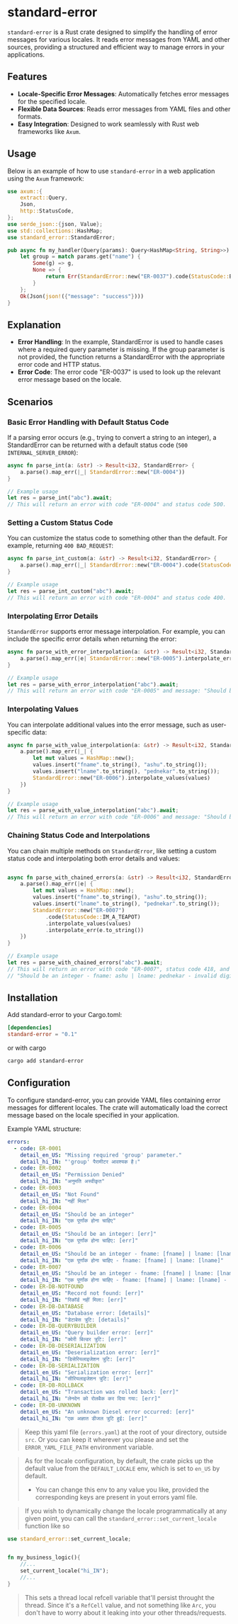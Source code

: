 # standard-error

`standard-error` is a Rust crate designed to simplify the handling of error messages for various locales. It reads error messages from YAML and other sources, providing a structured and efficient way to manage errors in your applications.

## Features

- **Locale-Specific Error Messages**: Automatically fetches error messages for the specified locale.
- **Flexible Data Sources**: Reads error messages from YAML files and other formats.
- **Easy Integration**: Designed to work seamlessly with Rust web frameworks like `Axum`.

## Usage


Below is an example of how to use `standard-error` in a web application using the `Axum` framework:

```rust
use axum::{
    extract::Query,
    Json,
    http::StatusCode,
};
use serde_json::{json, Value};
use std::collections::HashMap;
use standard_error::StandardError;

pub async fn my_handler(Query(params): Query<HashMap<String, String>>) -> Result<Json<Value>, StandardError> {
    let group = match params.get("name") {
        Some(g) => g,
        None => {
            return Err(StandardError::new("ER-0037").code(StatusCode::BAD_REQUEST));
        }
    };
    Ok(Json(json!({"message": "success"})))
}
```

## Explanation

- **Error Handling**: In the example, StandardError is used to handle cases where a required query parameter is missing. If the group parameter is not provided, the function returns a StandardError with the appropriate error code and HTTP status.
- **Error Code**: The error code "ER-0037" is used to look up the relevant error message based on the locale.

## Scenarios

### Basic Error Handling with Default Status Code

If a parsing error occurs (e.g., trying to convert a string to an integer), a StandardError can be returned with a default status code (`500 INTERNAL_SERVER_ERROR`):

```rust
async fn parse_int(a: &str) -> Result<i32, StandardError> {
    a.parse().map_err(|_| StandardError::new("ER-0004"))
}

// Example usage
let res = parse_int("abc").await;
// This will return an error with code "ER-0004" and status code 500.
```

### Setting a Custom Status Code

You can customize the status code to something other than the default. For example, returning `400 BAD_REQUEST`:

```rust
async fn parse_int_custom(a: &str) -> Result<i32, StandardError> {
    a.parse().map_err(|_| StandardError::new("ER-0004").code(StatusCode::BAD_REQUEST))
}

// Example usage
let res = parse_int_custom("abc").await;
// This will return an error with code "ER-0004" and status code 400.
```

### Interpolating Error Details

`StandardError` supports error message interpolation. For example, you can include the specific error details when returning the error:

```rust
async fn parse_with_error_interpolation(a: &str) -> Result<i32, StandardError> {
    a.parse().map_err(|e| StandardError::new("ER-0005").interpolate_err(e.to_string()))
}

// Example usage
let res = parse_with_error_interpolation("abc").await;
// This will return an error with code "ER-0005" and message: "Should be an integer: invalid digit found in string".
```

### Interpolating Values

You can interpolate additional values into the error message, such as user-specific data:

```rust
async fn parse_with_value_interpolation(a: &str) -> Result<i32, StandardError> {
    a.parse().map_err(|_| {
        let mut values = HashMap::new();
        values.insert("fname".to_string(), "ashu".to_string());
        values.insert("lname".to_string(), "pednekar".to_string());
        StandardError::new("ER-0006").interpolate_values(values)
    })
}

// Example usage
let res = parse_with_value_interpolation("abc").await;
// This will return an error with code "ER-0006" and message: "Should be an integer - fname: ashu | lname: pednekar".
```

### Chaining Status Code and Interpolations

You can chain multiple methods on `StandardError`, like setting a custom status code and interpolating both error details and values:

```rust

async fn parse_with_chained_errors(a: &str) -> Result<i32, StandardError> {
    a.parse().map_err(|e| {
        let mut values = HashMap::new();
        values.insert("fname".to_string(), "ashu".to_string());
        values.insert("lname".to_string(), "pednekar".to_string());
        StandardError::new("ER-0007")
            .code(StatusCode::IM_A_TEAPOT)
            .interpolate_values(values)
            .interpolate_err(e.to_string())
    })
}

// Example usage
let res = parse_with_chained_errors("abc").await;
// This will return an error with code "ER-0007", status code 418, and message:
// "Should be an integer - fname: ashu | lname: pednekar - invalid digit found in string".
```

## Installation

Add standard-error to your Cargo.toml:

```toml
[dependencies]
standard-error = "0.1"
```
or with cargo

```bash
cargo add standard-error
```

## Configuration

To configure standard-error, you can provide YAML files containing error messages for different locales. The crate will automatically load the correct message based on the locale specified in your application.

Example YAML structure:

```yaml
errors:
  - code: ER-0001
    detail_en_US: "Missing required 'group' parameter."
    detail_hi_IN: "'group' पैरामीटर आवश्यक है।"
  - code: ER-0002
    detail_en_US: "Permission Denied"
    detail_hi_IN: "अनुमति अस्वीकृत"
  - code: ER-0003
    detail_en_US: "Not Found"
    detail_hi_IN: "नहीं मिला"
  - code: ER-0004
    detail_en_US: "Should be an integer"
    detail_hi_IN: "एक पूर्णांक होना चाहिए"
  - code: ER-0005
    detail_en_US: "Should be an integer: [err]"
    detail_hi_IN: "एक पूर्णांक होना चाहिए: [err]"
  - code: ER-0006
    detail_en_US: "Should be an integer - fname: [fname] | lname: [lname]"
    detail_hi_IN: "एक पूर्णांक होना चाहिए - fname: [fname] | lname: [lname]"
  - code: ER-0007
    detail_en_US: "Should be an integer - fname: [fname] | lname: [lname] - [err]"
    detail_hi_IN: "एक पूर्णांक होना चाहिए - fname: [fname] | lname: [lname] - [err]"
  - code: ER-DB-NOTFOUND
    detail_en_US: "Record not found: [err]"
    detail_hi_IN: "रिकॉर्ड नहीं मिला: [err]"
  - code: ER-DB-DATABASE
    detail_en_US: "Database error: [details]"
    detail_hi_IN: "डेटाबेस त्रुटि: [details]"
  - code: ER-DB-QUERYBUILDER
    detail_en_US: "Query builder error: [err]"
    detail_hi_IN: "क्वेरी बिल्डर त्रुटि: [err]"
  - code: ER-DB-DESERIALIZATION
    detail_en_US: "Deserialization error: [err]"
    detail_hi_IN: "डिसेरियलाइजेशन त्रुटि: [err]"
  - code: ER-DB-SERIALIZATION
    detail_en_US: "Serialization error: [err]"
    detail_hi_IN: "सीरियलाइजेशन त्रुटि: [err]"
  - code: ER-DB-ROLLBACK
    detail_en_US: "Transaction was rolled back: [err]"
    detail_hi_IN: "लेनदेन को रोलबैक कर दिया गया: [err]"
  - code: ER-DB-UNKNOWN
    detail_en_US: "An unknown Diesel error occurred: [err]"
    detail_hi_IN: "एक अज्ञात डीजल त्रुटि हुई: [err]"
```

> Keep this yaml file (`errors.yaml`) at the root of your directory, outside `src`.
 Or you can keep it wherever you please and set the `ERROR_YAML_FILE_PATH` environment variable.

> As for the locale configuration, by default, the crate picks up the default value from the `DEFAULT_LOCALE` env, which is set to `en_US` by default.
> - You can change this env to any value you like, provided the corresponding keys are present in yout errors yaml file.

> If you wish to dynamically change the locale programmatically at any given point, you can call the `standard_error::set_current_locale` function like so

```rust
use standard_error::set_current_locale;


fn my_business_logic(){
    //...
    set_current_locale("hi_IN");
    //...
}
```

> This sets a thread local refcell variable that'll persist throught the thread. Since it's a `RefCell` value, and not something like `Arc`, you don't have to worry about it leaking into your other threads/requests.




